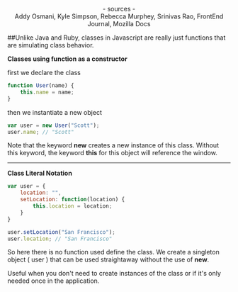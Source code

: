 <p align="center">
- sources -
<br>
Addy Osmani, Kyle Simpson, Rebecca Murphey, Srinivas Rao, FrontEnd Journal,
Mozilla Docs
</p>

##Unlike Java and Ruby, classes in Javascript are really just functions that are simulating class behavior.  

**Classes using function as a constructor**

first we declare the class
```javascript
function User(name) {  
    this.name = name;
}
```
then we instantiate a new object
```javascript
var user = new User("Scott");
user.name; // "Scott"
```


Note that the keyword **new** creates a new instance of this class. Without this keyword, the keyword **this** for this object will reference the window.

-----------------------------------------------------------------------------

**Class Literal Notation**
```javascript
var user = {  
    location: "",
    setLocation: function(location) {
        this.location = location;
    }
}

user.setLocation("San Francisco");  
user.location; // "San Francisco"  
```
So here there is no function used define the class. We create a singleton object ( user ) that can be used straightaway without the use of **new**.

Useful when  you don't need to create instances of the class or if it's only needed once in the application.


